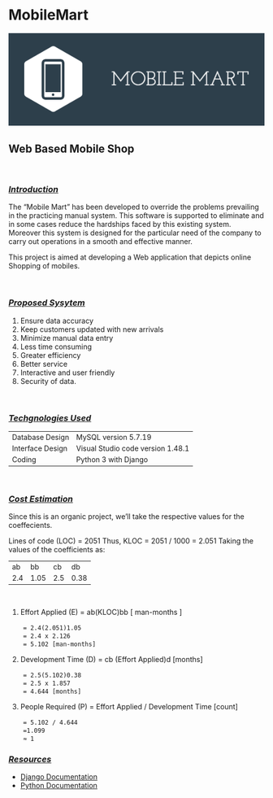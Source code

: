 

# MobileMart
![Capture](https://raw.githubusercontent.com/singhsaloni/MobileMart/master/MobileMart/static/Capture.PNG
)


## Web Based Mobile Shop


<br>

### <ins>*Introduction*</ins>
The “Mobile Mart” has been developed to override the problems prevailing  in the practicing manual system. This software is supported to eliminate and in some cases reduce the hardships faced by this existing system. Moreover this system is designed for the particular need of the company to carry out operations in a smooth and effective manner.   

This project is aimed at developing a Web application that depicts online Shopping of mobiles.

<br>

### <ins>*Proposed Sysytem*</ins>
1. Ensure data accuracy
2.	Keep customers updated with new
arrivals
3.	Minimize manual data entry
4.	Less time consuming
5.	Greater efficiency
6.	Better service
7.	Interactive and user friendly
8.	Security of data.

<br>

### <ins>*Techgnologies Used*</ins>


|||
|-|-|
|Database Design|MySQL version 5.7.19|
|Interface Design|Visual Studio code version 1.48.1| 	             
|Coding | Python 3 with Django|

<br>

### <ins>*Cost Estimation*</ins>
 
Since this is an organic project, we’ll take the respective values for the coeffecients. 

Lines of code (LOC) = 2051
Thus, KLOC = 2051 / 1000 = 2.051 
Taking the values of the coefficients as: 

|||||
|-|-|-|-|
|ab|bb|cb|db|
|2.4|1.05|2.5|0.38 |

<br>

 
1. Effort Applied (E) = ab(KLOC)bb [ man-months ] 
 >
	 	= 2.4(2.051)1.05 
	 	= 2.4 x 2.126
        = 5.102 [man-months] 
 
2.	Development Time (D) = cb (Effort Applied)d [months] 
>
	 	= 2.5(5.102)0.38 
        = 2.5 x 1.857 
        = 4.644 [months] 

3.	People Required (P) = Effort Applied / Development Time [count] 
 >
        = 5.102 / 4.644 
        =1.099  
        ≈ 1


### <ins>*Resources*</ins>

- [Django Documentation](https://docs.djangoproject.com/en/3.1/)
- [Python Documentation](https://www.python.org/doc/)
  


